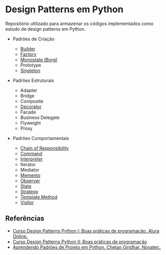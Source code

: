 # Design Patterns em Python

Repositório utilizado para armazenar os códigos implementados como estudo de design patterns em Python.

- Padrões de Criação
  - [Builder](/builder)
  - [Factory](/factory)
  - [Monostate (Borg)](/monostate)
  - Prototype
  - [Singleton](/singleton)

- Padrões Estruturais
  - Adapter
  - Bridge
  - Composite
  - [Decorator](/decorator)
  - Facade
  - Business Delegate
  - Flyweight
  - Proxy
  
- Padrões Comportamentais
  - [Chain of Responsibility](/chain_of_responsibility)
  - [Command](/command)
  - [Interpreter](/interpreter)
  - Iterator
  - Mediator
  - [Memento](/memento)
  - [Observer](/observer)
  - [State](/state)
  - [Strategy](/strategy)
  - [Template Method](/template_method)
  - [Visitor](/visitor)

## Referências

- [Curso Design Patterns Python I: Boas práticas de programação. Alura Online.](https://cursos.alura.com.br/course/design-patterns-python)
- [Curso Design Patterns Python II: Boas práticas de programação](https://cursos.alura.com.br/course/design-patterns-python-2)
- [Aprendendo Padrões de Projeto em Python. Chetan Giridhar. Novatec.](https://novatec.com.br/livros/padroes-projeto-python/)
